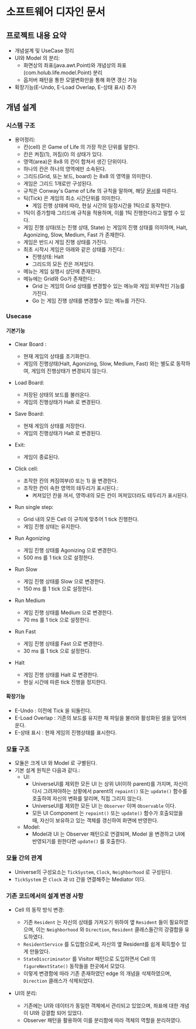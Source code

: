# 소프트웨어 디자인 문서

## 프로젝트 내용 요약
- 개념설계 및 UseCase 정리
- UI와 Model 의 분리:
  - 화면상의 좌표(java.awt.Point)와 개념상의 좌표(com.holub.life.model.Point) 분리
  - 옵저버 패턴을 통한 모델변화만을 통해 화면 갱신 가능
- 확장기능(E-Undo, E-Load Overlap, E-상태 표시) 추가

## 개념 설계
### 시스템 구조
- 용어정리:
  - 칸(cell) 은 Game of Life 의 가장 작은 단위를 말한다.
  - 칸은 켜짐(1), 꺼짐(0) 의 상태가 있다.
  - 영역(area)은 8x8 의 칸이 합쳐서 생긴 단위이다.
  - 하나의 칸은 하나의 영역에만 소속된다.
  - 그리드(Grid, 또는 보드, board) 는 8x8 의 영역을 의미한다.
  - 게임은 그리드 1개로만 구성된다.
  - 규칙은 Conway's Game of Life 의 규칙을 말하며, 해당 [문서](http://www.radicaleye.com/lifepage/)를 따른다.
  - 틱(Tick) 은 게임의 최소 시간단위를 의미한다.
    - 게임 진행 상태에 따라, 현실 시간의 일정시간을 1틱으로 동작한다.
  - 1틱이 증가할때 그리드에 규칙을 적용하며, 이를 1틱 진행한다라고 말할 수 있다.
  - 게임 진행 상태(또는 진행 상태, State) 는 게임의 진행 상태를 의미하며, Halt, Agonizing, Slow, Medium, Fast 가 존재한다.
  - 게임은 반드시 게임 진행 상태를 가진다.
  - 최초 시작시 게임은 아래와 같은 상태를 가진다.:
    - 진행상태: Halt
    - 그리드의 모든 칸은 꺼져있다.
  - 메뉴는 게임 실행시 상단에 존재한다.
  - 메뉴에는 Grid와 Go가 존재한다.:
    - Grid 는 게임의 Grid 상태를 변경할수 있는 메뉴와 게임 외부적인 기능를 가진다.
    - Go 는 게임 진행 상태를 변경할수 있는 메뉴를 가진다.

### Usecase
#### 기본기능
- Clear Board :
  - 현재 게임의 상태를 초기화한다.
  - 게임의 진행상태(Halt, Agonizing, Slow, Medium, Fast) 와는 별도로 동작하여, 게임의 진행상태가 변경되지 않는다.

- Load Board:
  - 저장된 상태의 보드를 불러온다.
  - 게임의 진행상태가 Halt 로 변경된다.

- Save Board:
  - 현재 게임의 상태를 저장한다.
  - 게임의 진행상태가 Halt 로 변경된다.

- Exit:
  - 게임이 종료된다.

- Click cell:
  - 조작한 칸의 켜짐여부(0 또는 1) 을 변경한다.
  - 조작한 칸이 속한 영역의 테두리가 표시된다.:
    - 켜져있던 칸을 꺼서, 영역내의 모든 칸이 꺼져있더라도 테두리가 표시된다.

- Run single step:
  - Grid 내의 모든 Cell 이 규칙에 맞추어 1 tick 진행한다.
  - 게임 진행 상태는 유지한다.

- Run Agonizing
  - 게임 진행 상태를 Agonizing 으로 변경한다.
  - 500 ms 를 1 tick 으로 설정한다.

- Run Slow
  - 게임 진행 상태를 Slow 으로 변경한다.
  - 150 ms 를 1 tick 으로 설정한다.

- Run Medium
  - 게임 진행 상태를 Medium 으로 변경한다.
  - 70 ms 를 1 tick 으로 설정한다.

- Run Fast
  - 게임 진행 상태를 Fast 으로 변경한다.
  - 30 ms 를 1 tick 으로 설정한다.

- Halt
  - 게임 진행 상태를 Halt 로 변경한다.
  - 현실 시간에 따른 tick 진행을 정지한다.

#### 확장기능
- E-Undo : 이전에 Tick 을 되돌린다.
- E-Load Overlap : 기존의 보드를 유지한 채 파일을 불러와 활성화된 셀을 덮어씌운다.
- E-상태 표시 : 현재 게임의 진행상태를 표시한다.

### 모듈 구조
- 모듈은 크게 UI 와 Model 로 구별된다.
- 기본 설계 원칙은 다음과 같다.:
  - UI:
    - UniverseUI를 제외한 모든 UI 는 상위 UI(이하 parent)를 가지며, 자신이 다시 그려져야하는 상황에서 parent의 `repaint()` 또는 `update()` 함수를 호출하여 자신의 변화를 알리며, 직접 그리지 않는다.
    - UniverseUI를 제외한 모든 UI 는 `Observer` 이며 `Observable` 이다.
    - 모든 UI Component 는 `repaint()` 또는 `update()` 함수가 호출되었을 때, 자신이 보유하고 있는 객체를 갱신하여 화면에 반영한다.
  - Model:
    - Model과 UI 는 Observer 패턴으로 연결되며, Model 을 변경하고 UI에 반영되기를 원한다면 `update()` 를 호출한다.

### 모듈 간의 관계
- Universe의 구성요소는 `TickSystem`, `Clock`, `Neighborhood` 로 구성된다.
- `TickSystem` 은 `Clock` 과 `UI` 간을 연결해주는 Mediator 이다.


### 기존 코드에서의 설계 변경 사항

- Cell 의 동작 방식 변경:
  - 기존 `Resident` 는 자신의 상태를 가져오기 위하여 옆 `Resident` 들이 필요하였으며, 이는 `Neighborhood` 와 `Direction`, `Resident` 클래스들간의 강결합을 유도하였다.
  - `ResidentService` 를 도입함으로써, 자신의 옆 Resident를 쉽게 획득할수 있게 만들었다.
  - `StateDiscriminator` 를 Visitor 패턴으로 도입하면서 Cell 의 `figureNextState()` 동작들을 한곳에서 모았다.
  - 이렇게 변경함에 따라 기존 존재하였던 edge 의 개념을 삭제하였으며, `Direction` 클래스가 삭제되었다.

- UI의 분리:
  - 기존에는 UI와 데이터가 동일한 객체에서 관리되고 있었으며, 좌표에 대한 개념이 UI와 강결합 되어 있었다.
  - Observer 패턴을 활용하여 이를 분리함에 따라 객체의 역할을 분리하였다.
